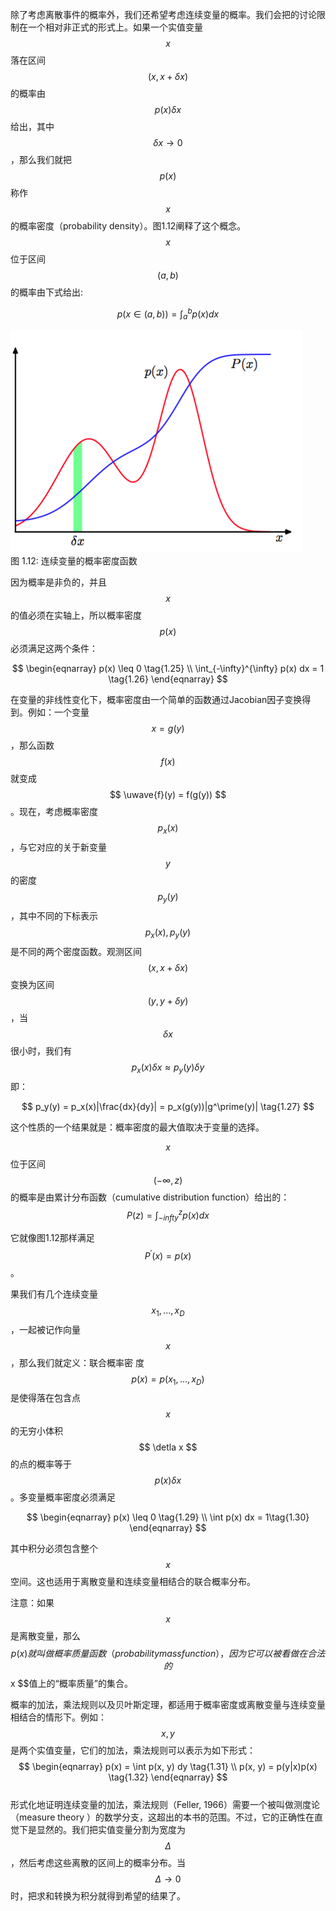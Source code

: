 除了考虑离散事件的概率外，我们还希望考虑连续变量的概率。我们会把的讨论限制在一个相对非正式的形式上。如果一个实值变量$$ x $$落在区间$$ (x, x + \delta x) $$的概率由$$ p(x)\delta x$$给出，其中$$ \delta x \to 0 $$，那么我们就把$$ p(x) $$称作$$ x $$的概率密度（probability density）。图1.12阐释了这个概念。$$ x $$位于区间$$ (a, b) $$的概率由下式给出:    

$$
p(x \in (a, b)) = \int_a^b p(x) dx \tag{1.24}
$$

![图 1-12](images/integration.png)    
图 1.12: 连续变量的概率密度函数

因为概率是非负的，并且$$ x $$的值必须在实轴上，所以概率密度$$ p(x) $$必须满足这两个条件：

$$
\begin{eqnarray}
p(x) \leq 0 \tag{1.25} \\
\int_{-\infty}^{\infty} p(x) dx = 1 \tag{1.26}
\end{eqnarray}
$$  

在变量的非线性变化下，概率密度由一个简单的函数通过Jacobian因子变换得到。例如：一个变量 $$ x = g(y) $$，那么函数$$ f(x) $$ 就变成 $$ \uwave{f}(y) = f(g(y)) $$。现在，考虑概率密度$$ p_x(x) $$，与它对应的关于新变量$$ y $$的密度$$ p_y(y) $$，其中不同的下标表示$$ p_x(x), p_y(y) $$ 是不同的两个密度函数。观测区间$$ (x, x + \delta x) $$变换为区间$$ (y, y + \delta y) $$，当$$ \delta x $$很小时，我们有$$ p_x(x)\delta x \approx p_y(y)\delta y $$ 即：    

$$
p_y(y) = p_x(x)|\frac{dx}{dy}| = p_x(g(y))|g^\prime(y)| \tag{1.27}
$$  

这个性质的一个结果就是：概率密度的最大值取决于变量的选择。    

$$ x $$位于区间$$ (-\infty, z) $$的概率是由累计分布函数（cumulative distribution function）给出的：    
$$
P(z) = \int_{-infty}^z p(x)dx \tag{1.28}
$$

它就像图1.12那样满足$$ P^\prime(x) = p(x) $$。     

果我们有几个连续变量$$ x_1,...,x_D $$，一起被记作向量$$ x $$，那么我们就定义：联合概率密
度$$ p(x) = p(x_1,...,x_D) $$是使得落在包含点$$ x $$的无穷小体积$$ \detla x $$的点的概率等于$$ p(x)\delta x $$。多变量概率密度必须满足    

$$
\begin{eqnarray}
p(x) \leq 0 \tag{1.29} \\
\int p(x) dx = 1\tag{1.30}
\end{eqnarray}
$$  

其中积分必须包含整个$$ x $$空间。这也适用于离散变量和连续变量相结合的联合概率分布。     

注意：如果$$ x $$是离散变量，那么$$ p(x)就叫做概率质量函数（probability mass function），因为它可以被看做在合法的$$ x $$值上的“概率质量”的集合。

概率的加法，乘法规则以及贝叶斯定理，都适用于概率密度或离散变量与连续变量相结合的情形下。例如：$$ x,y $$是两个实值变量，它们的加法，乘法规则可以表示为如下形式：    
$$
\begin{eqnarray}
p(x) = \int p(x, y) dy \tag{1.31} \\ 
p(x, y) = p(y|x)p(x) \tag{1.32}
\end{eqnarray}
$$      
形式化地证明连续变量的加法，乘法规则（Feller, 1966）需要一个被叫做测度论（measure theory ）的数学分支，这超出的本书的范围。不过，它的正确性在直觉下是显然的。我们把实值变量分割为宽度为$$ \Delta $$，然后考虑这些离散的区间上的概率分布。当$$ \Delta \to 0 $$时，把求和转换为积分就得到希望的结果了。
